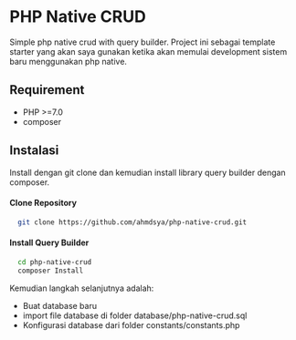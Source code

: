
# PHP Native CRUD

Simple php native crud with query builder. Project ini sebagai template starter yang akan saya gunakan ketika akan memulai development sistem baru menggunakan php native.


## Requirement

- PHP >=7.0
- composer


## Instalasi

Install dengan git clone dan kemudian install library query builder dengan composer.

#### Clone Repository
```bash
  git clone https://github.com/ahmdsya/php-native-crud.git
```

#### Install Query Builder
```bash
  cd php-native-crud
  composer Install
```
Kemudian langkah selanjutnya adalah:
- Buat database baru
- import file database di folder database/php-native-crud.sql
- Konfigurasi database dari folder constants/constants.php